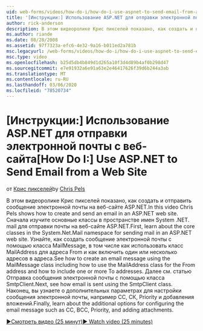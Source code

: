 ```yaml
---
uid: web-forms/videos/how-do-i/how-do-i-use-aspnet-to-send-email-from-a-web-site
title: '[Инструкции:] Использование ASP.NET для отправки электронной почты с веб-сайта | Документация Майкрософт'
author: rick-anderson
description: В этом видеоролике Крис пикселей показано, как создать и отправить сообщение электронной почты на веб-сайте ASP.NET. Сначала изучите основные классы в пространстве имен System .NET. mail f...
ms.author: riande
ms.date: 08/28/2008
ms.assetid: 97f7323a-efc6-4e32-9a16-b011ed2a781b
msc.legacyurl: /web-forms/videos/how-do-i/how-do-i-use-aspnet-to-send-email-from-a-web-site
msc.type: video
ms.openlocfilehash: b25d5db4b849d1d265a10f3d4d89b4af0b298d47
ms.sourcegitcommit: e7e91932a6e91a63e2e46417626f39d6b244a3ab
ms.translationtype: MT
ms.contentlocale: ru-RU
ms.lasthandoff: 03/06/2020
ms.locfileid: "78520734"
---
```

# <a name="how-do-i-use-aspnet-to-send-email-from-a-web-site"></a><span data-ttu-id="9d52f-104">[Инструкции:] Использование ASP.NET для отправки электронной почты с веб-сайта</span><span class="sxs-lookup"><span data-stu-id="9d52f-104">[How Do I:] Use ASP.NET to Send Email from a Web Site</span></span>

<span data-ttu-id="9d52f-105">от [Крис пикселей](https://twitter.com/chrispels)</span><span class="sxs-lookup"><span data-stu-id="9d52f-105">by [Chris Pels](https://twitter.com/chrispels)</span></span>

<span data-ttu-id="9d52f-106">В этом видеоролике Крис пикселей показано, как создать и отправить сообщение электронной почты на веб-сайте ASP.NET.</span><span class="sxs-lookup"><span data-stu-id="9d52f-106">In this video Chris Pels shows how to create and send an email in an ASP.NET web site.</span></span> <span data-ttu-id="9d52f-107">Сначала изучите основные классы в пространстве имен System .NET. mail для отправки почты на веб-сайте ASP.NET.</span><span class="sxs-lookup"><span data-stu-id="9d52f-107">First, learn about the core classes in the System.Net.Mail namespace for sending mail in an ASP.NET web site.</span></span> <span data-ttu-id="9d52f-108">Узнайте, как создать сообщение электронной почты с помощью класса MailMessage, в том числе как использовать класс MailAddress для адреса From и как включить один или несколько адресов в адреса.</span><span class="sxs-lookup"><span data-stu-id="9d52f-108">See how to create an email message using the MailMessage class including how to use the MailAddress class for the From address and how to include one or more To addresses.</span></span> <span data-ttu-id="9d52f-109">Далее см. статью Отправка сообщения электронной почты с помощью класса SmtpClient.</span><span class="sxs-lookup"><span data-stu-id="9d52f-109">Next, see how email is sent using the SmtpClient class.</span></span> <span data-ttu-id="9d52f-110">Наконец, вы узнаете о дополнительных параметрах для настройки сообщения электронной почты, например CC, СК, Priority и добавления вложений.</span><span class="sxs-lookup"><span data-stu-id="9d52f-110">Finally, learn about the additional options for configuring the email message such as CC, BCC, Priority, and adding attachments.</span></span>

[<span data-ttu-id="9d52f-111">&#9654;Смотреть видео (25 минут)</span><span class="sxs-lookup"><span data-stu-id="9d52f-111">&#9654; Watch video (25 minutes)</span></span>](https://channel9.msdn.com/Blogs/ASP-NET-Site-Videos/how-do-i-use-aspnet-to-send-email-from-a-web-site)
